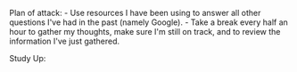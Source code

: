 Plan of attack:
	- Use resources I have been using to answer all other questions I've had in the past (namely Google).
	- Take a break every half an hour to gather my thoughts, make sure I'm still on track, and to review the information I've just gathered.

Study Up:
	